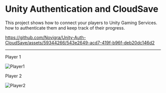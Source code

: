 # Unity Authentication and CloudSave
This project shows how to connect your players to Unity Gaming Services. how to authenticate them and keep track of their progress.

https://github.com/Novigra/Unity-Auth-CloudSave/assets/59344266/543e2649-acd7-419f-b96f-deb20dc146d2

---
Player 1

![Player1](https://github.com/Novigra/Unity-Auth-CloudSave/assets/59344266/a03f17a3-9663-4a52-bf62-b045e94d88c0)

Player 2

![Player2](https://github.com/Novigra/Unity-Auth-CloudSave/assets/59344266/d2a1e628-8961-417f-b96c-1c0d4ae6a3fe)
